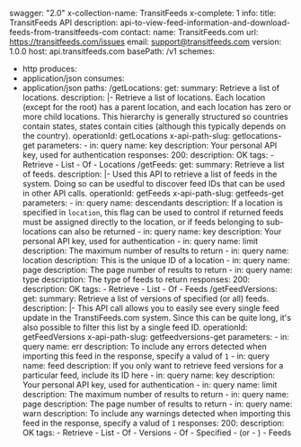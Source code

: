 swagger: "2.0"
x-collection-name: TransitFeeds
x-complete: 1
info:
  title: TransitFeeds API
  description: api-to-view-feed-information-and-download-feeds-from-transitfeeds-com
  contact:
    name: TransitFeeds.com
    url: https://transitfeeds.com/issues
    email: support@transitfeeds.com
  version: 1.0.0
host: api.transitfeeds.com
basePath: /v1
schemes:
- http
produces:
- application/json
consumes:
- application/json
paths:
  /getLocations:
    get:
      summary: Retrieve a list of locations.
      description: |-
        Retrieve a list of locations. Each location (except for the root) has a parent location, and each
        location has zero or more child locations. This hierarchy is generally structured so countries contain
        states, states contain cities (although this typically depends on the country).
      operationId: getLocations
      x-api-path-slug: getlocations-get
      parameters:
      - in: query
        name: key
        description: Your personal API key, used for authentication
      responses:
        200:
          description: OK
      tags:
      - Retrieve
      - List
      - Of
      - Locations
  /getFeeds:
    get:
      summary: Retrieve a list of feeds.
      description: |-
        Used this API to retrieve a list of feeds in the system. Doing so can be usedful to discover feed IDs that
        can be used in other API calls.
      operationId: getFeeds
      x-api-path-slug: getfeeds-get
      parameters:
      - in: query
        name: descendants
        description: If a location is specified in `location`, this flag can be used
          to control if returned feeds must be assigned directly to the location,
          or if feeds belonging to sub-locations can also be returned
      - in: query
        name: key
        description: Your personal API key, used for authentication
      - in: query
        name: limit
        description: The maximum number of results to return
      - in: query
        name: location
        description: This is the unique ID of a location
      - in: query
        name: page
        description: The page number of results to return
      - in: query
        name: type
        description: The type of feeds to return
      responses:
        200:
          description: OK
      tags:
      - Retrieve
      - List
      - Of
      - Feeds
  /getFeedVersions:
    get:
      summary: Retrieve a list of versions of specified (or all) feeds.
      description: |-
        This API call allows you to easily see every single feed update in the TranstiFeeds.com system. Since this can be quite
        long, it's also possible to filter this list by a single feed ID.
      operationId: getFeedVersions
      x-api-path-slug: getfeedversions-get
      parameters:
      - in: query
        name: err
        description: To include any errors detected when importing this feed in the
          response, specify a valud of `1`
      - in: query
        name: feed
        description: If you only want to retrieve feed versions for a particular feed,
          include its ID here
      - in: query
        name: key
        description: Your personal API key, used for authentication
      - in: query
        name: limit
        description: The maximum number of results to return
      - in: query
        name: page
        description: The page number of results to return
      - in: query
        name: warn
        description: To include any warnings detected when importing this feed in
          the response, specify a valud of `1`
      responses:
        200:
          description: OK
      tags:
      - Retrieve
      - List
      - Of
      - Versions
      - Of
      - Specified
      - (or
      - )
      - Feeds